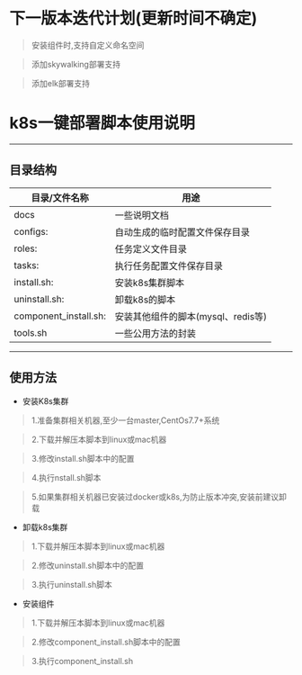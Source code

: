 # 下一版本迭代计划(更新时间不确定)
> 安装组件时,支持自定义命名空间

> 添加skywalking部署支持

> 添加elk部署支持

# k8s一键部署脚本使用说明
***
## 目录结构
目录/文件名称            |  用途
---|--- 
docs                   | 一些说明文档
configs:               | 自动生成的临时配置文件保存目录
roles:                 | 任务定义文件目录
tasks:                 | 执行任务配置文件保存目录
install.sh:            | 安装k8s集群脚本
uninstall.sh:          | 卸载k8s的脚本
component_install.sh:  | 安装其他组件的脚本(mysql、redis等)
tools.sh               | 一些公用方法的封装

***
## 使用方法
* 安装K8s集群
>1.准备集群相关机器,至少一台master,CentOs7.7+系统

>2.下载并解压本脚本到linux或mac机器

>3.修改install.sh脚本中的配置

>4.执行nstall.sh脚本

>5.如果集群相关机器已安装过docker或k8s,为防止版本冲突,安装前建议卸载

* 卸载k8s集群
>1.下载并解压本脚本到linux或mac机器

>2.修改uninstall.sh脚本中的配置

>3.执行uninstall.sh脚本

* 安装组件
>1.下载并解压本脚本到linux或mac机器

>2.修改component_install.sh脚本中的配置

>3.执行component_install.sh